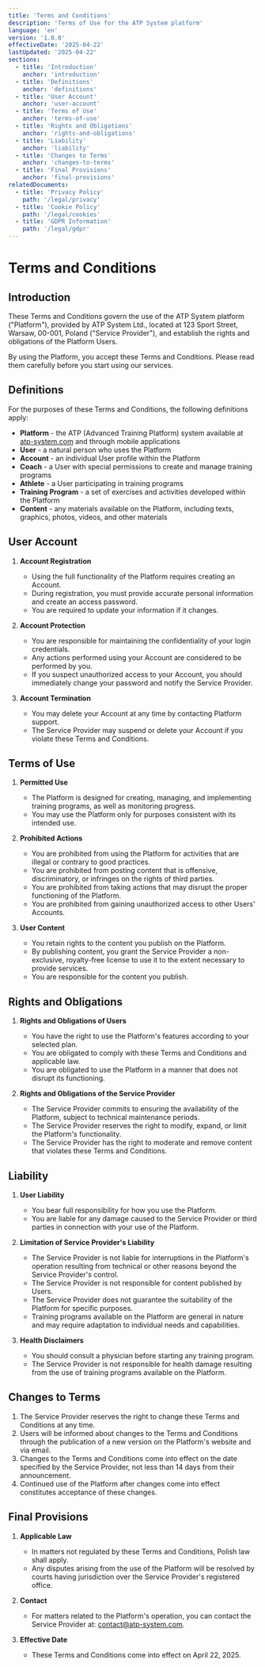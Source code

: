 ```yaml
---
title: 'Terms and Conditions'
description: 'Terms of Use for the ATP System platform'
language: 'en'
version: '1.0.0'
effectiveDate: '2025-04-22'
lastUpdated: '2025-04-22'
sections:
  - title: 'Introduction'
    anchor: 'introduction'
  - title: 'Definitions'
    anchor: 'definitions'
  - title: 'User Account'
    anchor: 'user-account'
  - title: 'Terms of Use'
    anchor: 'terms-of-use'
  - title: 'Rights and Obligations'
    anchor: 'rights-and-obligations'
  - title: 'Liability'
    anchor: 'liability'
  - title: 'Changes to Terms'
    anchor: 'changes-to-terms'
  - title: 'Final Provisions'
    anchor: 'final-provisions'
relatedDocuments:
  - title: 'Privacy Policy'
    path: '/legal/privacy'
  - title: 'Cookie Policy'
    path: '/legal/cookies'
  - title: 'GDPR Information'
    path: '/legal/gdpr'
---
```


# Terms and Conditions

## Introduction

These Terms and Conditions govern the use of the ATP System platform ("Platform"), provided by ATP System Ltd., located at 123 Sport Street, Warsaw, 00-001, Poland ("Service Provider"), and establish the rights and obligations of the Platform Users.

By using the Platform, you accept these Terms and Conditions. Please read them carefully before you start using our services.

## Definitions

For the purposes of these Terms and Conditions, the following definitions apply:

- **Platform** - the ATP (Advanced Training Platform) system available at [atp-system.com](https://atp-system.com) and through mobile applications
- **User** - a natural person who uses the Platform
- **Account** - an individual User profile within the Platform
- **Coach** - a User with special permissions to create and manage training programs
- **Athlete** - a User participating in training programs
- **Training Program** - a set of exercises and activities developed within the Platform
- **Content** - any materials available on the Platform, including texts, graphics, photos, videos, and other materials

## User Account

1. **Account Registration**
   - Using the full functionality of the Platform requires creating an Account.
   - During registration, you must provide accurate personal information and create an access password.
   - You are required to update your information if it changes.

2. **Account Protection**
   - You are responsible for maintaining the confidentiality of your login credentials.
   - Any actions performed using your Account are considered to be performed by you.
   - If you suspect unauthorized access to your Account, you should immediately change your password and notify the Service Provider.

3. **Account Termination**
   - You may delete your Account at any time by contacting Platform support.
   - The Service Provider may suspend or delete your Account if you violate these Terms and Conditions.

## Terms of Use

1. **Permitted Use**
   - The Platform is designed for creating, managing, and implementing training programs, as well as monitoring progress.
   - You may use the Platform only for purposes consistent with its intended use.

2. **Prohibited Actions**
   - You are prohibited from using the Platform for activities that are illegal or contrary to good practices.
   - You are prohibited from posting content that is offensive, discriminatory, or infringes on the rights of third parties.
   - You are prohibited from taking actions that may disrupt the proper functioning of the Platform.
   - You are prohibited from gaining unauthorized access to other Users' Accounts.

3. **User Content**
   - You retain rights to the content you publish on the Platform.
   - By publishing content, you grant the Service Provider a non-exclusive, royalty-free license to use it to the extent necessary to provide services.
   - You are responsible for the content you publish.

## Rights and Obligations

1. **Rights and Obligations of Users**
   - You have the right to use the Platform's features according to your selected plan.
   - You are obligated to comply with these Terms and Conditions and applicable law.
   - You are obligated to use the Platform in a manner that does not disrupt its functioning.

2. **Rights and Obligations of the Service Provider**
   - The Service Provider commits to ensuring the availability of the Platform, subject to technical maintenance periods.
   - The Service Provider reserves the right to modify, expand, or limit the Platform's functionality.
   - The Service Provider has the right to moderate and remove content that violates these Terms and Conditions.

## Liability

1. **User Liability**
   - You bear full responsibility for how you use the Platform.
   - You are liable for any damage caused to the Service Provider or third parties in connection with your use of the Platform.

2. **Limitation of Service Provider's Liability**
   - The Service Provider is not liable for interruptions in the Platform's operation resulting from technical or other reasons beyond the Service Provider's control.
   - The Service Provider is not responsible for content published by Users.
   - The Service Provider does not guarantee the suitability of the Platform for specific purposes.
   - Training programs available on the Platform are general in nature and may require adaptation to individual needs and capabilities.

3. **Health Disclaimers**
   - You should consult a physician before starting any training program.
   - The Service Provider is not responsible for health damage resulting from the use of training programs available on the Platform.

## Changes to Terms

1. The Service Provider reserves the right to change these Terms and Conditions at any time.
2. Users will be informed about changes to the Terms and Conditions through the publication of a new version on the Platform's website and via email.
3. Changes to the Terms and Conditions come into effect on the date specified by the Service Provider, not less than 14 days from their announcement.
4. Continued use of the Platform after changes come into effect constitutes acceptance of these changes.

## Final Provisions

1. **Applicable Law**
   - In matters not regulated by these Terms and Conditions, Polish law shall apply.
   - Any disputes arising from the use of the Platform will be resolved by courts having jurisdiction over the Service Provider's registered office.

2. **Contact**
   - For matters related to the Platform's operation, you can contact the Service Provider at: contact@atp-system.com.

3. **Effective Date**
   - These Terms and Conditions come into effect on April 22, 2025.